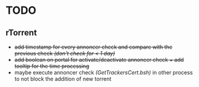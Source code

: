 # TODO

## rTorrent

- ~~add timestamp for every annoncer check and compare with the previous check _(don't check for < 1 day)_~~
- ~~add boolean on portal for activate/deactivate annoncer check + add tooltip for the time processing~~
- maybe execute annoncer check _(GetTrackersCert.bsh)_ in other process to not block the addition of new torrent
